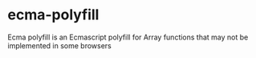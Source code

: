 # ecma-polyfill
Ecma polyfill is an Ecmascript polyfill for Array functions that may not be implemented in some browsers
